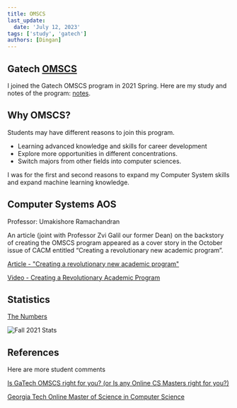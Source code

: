 ```yaml
---
title: OMSCS
last_update:
  date: 'July 12, 2023'
tags: ['study', 'gatech']
authors: [Dingan]
---
```


## Gatech [OMSCS](https://omscs.gatech.edu/)

I joined the Gatech OMSCS program in 2021 Spring. Here are my study and notes of the program: [notes](/docs/category/omscs).

## Why OMSCS?

Students may have different reasons to join this program.

* Learning advanced knowledge and skills for career development
* Explore more opportunities in different concentrations.
* Switch majors from other fields into computer sciences.

I was for the first and second reasons to expand my Computer
System skills and expand machine learning knowledge.

## Computer Systems AOS

Professor: Umakishore Ramachandran

An article (joint with Professor Zvi Galil our former Dean) on the backstory of
creating the OMSCS program appeared as a cover story in the October issue of CACM
entitled “Creating a revolutionary new academic program”.

[Article - "Creating a revolutionary new academic program"](https://cacm.acm.org/magazines/2022/10/264855-creating-a-revolutionary-academic-program/fulltext)

[Video - Creating a Revolutionary Academic Program](https://vimeo.com/743513331)

## Statistics

[The Numbers](https://omscs.gatech.edu/prospective-students/numbers)

![Fall 2021 Stats](https://omscs.gatech.edu/sites/default/files/images/Annual_Report/numbersb_2021-3.png)

## References

Here are more student comments

[Is GaTech OMSCS right for you? (or Is any Online CS Masters right for you?)](https://medium.com/higher-order-functions/is-gatech-omscs-right-for-you-or-is-any-online-cs-masters-right-for-you-18827078b073)

[Georgia Tech Online Master of Science in Computer Science](https://www.reddit.com/r/OMSCS/?count=25&after=t3_heq2ae)
